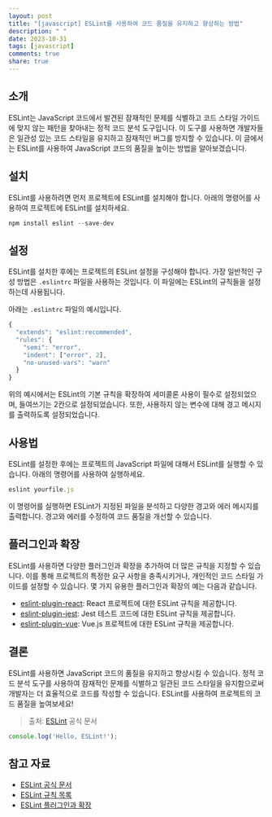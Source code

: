 ```yaml
---
layout: post
title: "[javascript] ESLint를 사용하여 코드 품질을 유지하고 향상하는 방법"
description: " "
date: 2023-10-31
tags: [javascript]
comments: true
share: true
---
```


## 소개

ESLint는 JavaScript 코드에서 발견된 잠재적인 문제를 식별하고 코드 스타일 가이드에 맞지 않는 패턴을 찾아내는 정적 코드 분석 도구입니다. 이 도구를 사용하면 개발자들은 일관성 있는 코드 스타일을 유지하고 잠재적인 버그를 방지할 수 있습니다. 이 글에서는 ESLint를 사용하여 JavaScript 코드의 품질을 높이는 방법을 알아보겠습니다.

## 설치

ESLint를 사용하려면 먼저 프로젝트에 ESLint를 설치해야 합니다. 아래의 명령어를 사용하여 프로젝트에 ESLint를 설치하세요.

```javascript
npm install eslint --save-dev
```

## 설정

ESLint를 설치한 후에는 프로젝트의 ESLint 설정을 구성해야 합니다. 가장 일반적인 구성 방법은 `.eslintrc` 파일을 사용하는 것입니다. 이 파일에는 ESLint의 규칙들을 설정하는데 사용됩니다.

아래는 `.eslintrc` 파일의 예시입니다.

```javascript
{
  "extends": "eslint:recommended",
  "rules": {
    "semi": "error",
    "indent": ["error", 2],
    "no-unused-vars": "warn"
  }
}
```

위의 예시에서는 ESLint의 기본 규칙을 확장하여 세미콜론 사용이 필수로 설정되었으며, 들여쓰기는 2칸으로 설정되었습니다. 또한, 사용하지 않는 변수에 대해 경고 메시지를 출력하도록 설정되었습니다.

## 사용법

ESLint를 설정한 후에는 프로젝트의 JavaScript 파일에 대해서 ESLint를 실행할 수 있습니다. 아래의 명령어를 사용하여 실행하세요.

```javascript
eslint yourfile.js
```

이 명령어를 실행하면 ESLint가 지정된 파일을 분석하고 다양한 경고와 에러 메시지를 출력합니다. 경고와 에러를 수정하여 코드 품질을 개선할 수 있습니다.

## 플러그인과 확장

ESLint를 사용하면 다양한 플러그인과 확장을 추가하여 더 많은 규칙을 지정할 수 있습니다. 이를 통해 프로젝트의 특정한 요구 사항을 충족시키거나, 개인적인 코드 스타일 가이드를 설정할 수 있습니다. 몇 가지 유용한 플러그인과 확장의 예는 다음과 같습니다.

- [eslint-plugin-react](https://www.npmjs.com/package/eslint-plugin-react): React 프로젝트에 대한 ESLint 규칙을 제공합니다.
- [eslint-plugin-jest](https://www.npmjs.com/package/eslint-plugin-jest): Jest 테스트 코드에 대한 ESLint 규칙을 제공합니다.
- [eslint-plugin-vue](https://www.npmjs.com/package/eslint-plugin-vue): Vue.js 프로젝트에 대한 ESLint 규칙을 제공합니다.

## 결론

ESLint를 사용하면 JavaScript 코드의 품질을 유지하고 향상시킬 수 있습니다. 정적 코드 분석 도구를 사용하여 잠재적인 문제를 식별하고 일관된 코드 스타일을 유지함으로써 개발자는 더 효율적으로 코드를 작성할 수 있습니다. ESLint를 사용하여 프로젝트의 코드 품질을 높여보세요!

> 출처: [ESLint](https://eslint.org/) 공식 문서

```javascript
console.log('Hello, ESLint!');
```

## 참고 자료

- [ESLint 공식 문서](https://eslint.org/)
- [ESLint 규칙 목록](https://eslint.org/docs/rules/)
- [ESLint 플러그인과 확장](https://eslint.org/docs/user-guide/configuring/plugins)